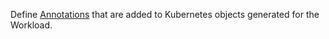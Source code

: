 Define [Annotations](https://kubernetes.io/docs/concepts/overview/working-with-objects/annotations/) that are added to Kubernetes objects generated for the Workload.